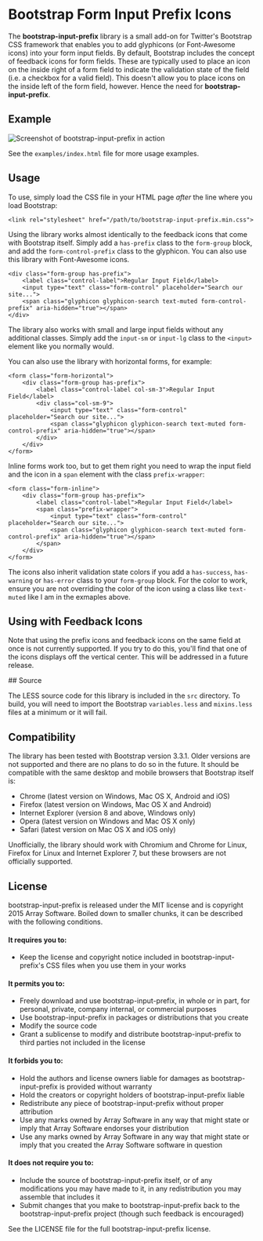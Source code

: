 # Bootstrap Form Input Prefix Icons

The **bootstrap-input-prefix** library is a small add-on for Twitter's Bootstrap CSS framework that enables you to add glyphicons (or Font-Awesome icons) into your form input fields. By default, Bootstrap includes the concept of feedback icons for form fields. These are typically used to place an icon on the inside right of a form field to indicate the validation state of the field (i.e. a checkbox for a valid field). This doesn't allow you to place icons on the inside left of the form field, however. Hence the need for **bootstrap-input-prefix**.

## Example

![Screenshot of bootstrap-input-prefix in action](https://cloud.githubusercontent.com/assets/167845/7336618/d9ff3f24-ebff-11e4-88b4-cab1c76fa89e.png)

See the `examples/index.html` file for more usage examples.

## Usage

To use, simply load the CSS file in your HTML page *after* the line where you load Bootstrap:

	<link rel="stylesheet" href="/path/to/bootstrap-input-prefix.min.css">

Using the library works almost identically to the feedback icons that come with Bootstrap itself. Simply add a `has-prefix` class to the `form-group` block, and add the `form-control-prefix` class to the glyphicon. You can also use this library with Font-Awesome icons.

	<div class="form-group has-prefix">
		<label class="control-label">Regular Input Field</label>
		<input type="text" class="form-control" placeholder="Search our site...">
		<span class="glyphicon glyphicon-search text-muted form-control-prefix" aria-hidden="true"></span>
	</div>

The library also works with small and large input fields without any additional classes. Simply add the `input-sm` or `input-lg` class to the `<input>` element like you normally would.

You can also use the library with horizontal forms, for example:

	<form class="form-horizontal">
		<div class="form-group has-prefix">
			<label class="control-label col-sm-3">Regular Input Field</label>
			<div class="col-sm-9">
				<input type="text" class="form-control" placeholder="Search our site...">
				<span class="glyphicon glyphicon-search text-muted form-control-prefix" aria-hidden="true"></span>            
			</div>
		</div>
	</form>

Inline forms work too, but to get them right you need to wrap the input field and the icon in a `span` element with the class `prefix-wrapper`:

	<form class="form-inline">
		<div class="form-group has-prefix">
			<label class="control-label">Regular Input Field</label>
			<span class="prefix-wrapper"> 
				<input type="text" class="form-control" placeholder="Search our site...">                
				<span class="glyphicon glyphicon-search text-muted form-control-prefix" aria-hidden="true"></span>
			</span>
		</div>
	</form>

The icons also inherit validation state colors if you add a `has-success`, `has-warning` or `has-error` class to your `form-group` block. For the color to work, ensure you are not overriding the color of the icon using a class like `text-muted` like I am in the exmaples above.

## Using with Feedback Icons

Note that using the prefix icons and feedback icons on the same field at once is not currently supported. If you try to do this, you'll find that one of the icons displays off the vertical center. This will be addressed in a future release.

## Source

The LESS source code for this library is included in the `src` directory. To build, you will need to import the Bootstrap `variables.less` and `mixins.less` files at a minimum or it will fail.

## Compatibility

The library has been tested with Bootstrap version 3.3.1. Older versions are not supported and there are no plans to do so in the future. It should be compatible with the same desktop and mobile browsers that Bootstrap itself is:

* Chrome (latest version on Windows, Mac OS X, Android and iOS)
* Firefox (latest version on Windows, Mac OS X and Android)
* Internet Explorer (version 8 and above, Windows only)
* Opera (latest version on Windows and Mac OS X only)
* Safari (latest version on Mac OS X and iOS only)

Unofficially, the library should work with Chromium and Chrome for Linux, Firefox for Linux and Internet Explorer 7, but these browsers are not officially supported.

## License

bootstrap-input-prefix is released under the MIT license and is copyright 2015 Array Software. Boiled down to smaller chunks, it can be described with the following conditions.

#### It requires you to:
* Keep the license and copyright notice included in bootstrap-input-prefix's CSS files when you use them in your works

#### It permits you to:
* Freely download and use bootstrap-input-prefix, in whole or in part, for personal, private, company internal, or commercial purposes
* Use bootstrap-input-prefix in packages or distributions that you create
* Modify the source code
* Grant a sublicense to modify and distribute bootstrap-input-prefix to third parties not included in the license

#### It forbids you to:
* Hold the authors and license owners liable for damages as bootstrap-input-prefix is provided without warranty
* Hold the creators or copyright holders of bootstrap-input-prefix liable
* Redistribute any piece of bootstrap-input-prefix without proper attribution
* Use any marks owned by Array Software in any way that might state or imply that Array Software endorses your distribution
* Use any marks owned by Array Software in any way that might state or imply that you created the Array Software software in question

#### It does not require you to:
* Include the source of bootstrap-input-prefix itself, or of any modifications you may have made to it, in any redistribution you may assemble that includes it
* Submit changes that you make to bootstrap-input-prefix back to the bootstrap-input-prefix project (though such feedback is encouraged)

See the LICENSE file for the full bootstrap-input-prefix license.